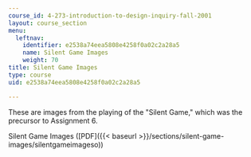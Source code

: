 ```yaml
---
course_id: 4-273-introduction-to-design-inquiry-fall-2001
layout: course_section
menu:
  leftnav:
    identifier: e2538a74eea5808e4258f0a02c2a28a5
    name: Silent Game Images
    weight: 70
title: Silent Game Images
type: course
uid: e2538a74eea5808e4258f0a02c2a28a5

---
```


These are images from the playing of the "Silent Game," which was the precursor to Assignment 6.

Silent Game Images ([PDF]({{< baseurl >}}/sections/silent-game-images/silentgameimageso))